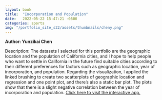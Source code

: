```yaml
---
layout: book
title:  "Incorporation and Population"
date:   2022-05-22 15:47:21 -0500
categories: sports
img: "/portfolio_site_s22/assets/thumbnails/cheny.png"
---
```


<b>Author: Yunzikai Chen</b>

Description: The  datasets  I  selected  for  this  portfolio  are  the  geographic  location  and  the  population  of
California cities, and I hope to help people who want to settle in California in the future find
suitable cities according to their different preferences for factors such as geographic location,
year  of  incorporation,  and  population.  Regarding  the  visualization,  I  applied  the  linked
brushing to create two scatterplots of geographic location and regression and one point plot,
and  there’s  also  a  static  bar  plot.  The  plots  show  that  there  is  a  slight  negative  correlation
between the year of incorporation and population.
<a href="https://data-viz.it.wisc.edu/content/b80351fb-455c-4267-9fe8-f58dafdc7827">Click here to visit the interactive app.</a>

[jekyll-docs]: https://jekyllrb.com/docs/home
[jekyll-gh]:   https://github.com/jekyll/jekyll
[jekyll-talk]: https://talk.jekyllrb.com/
